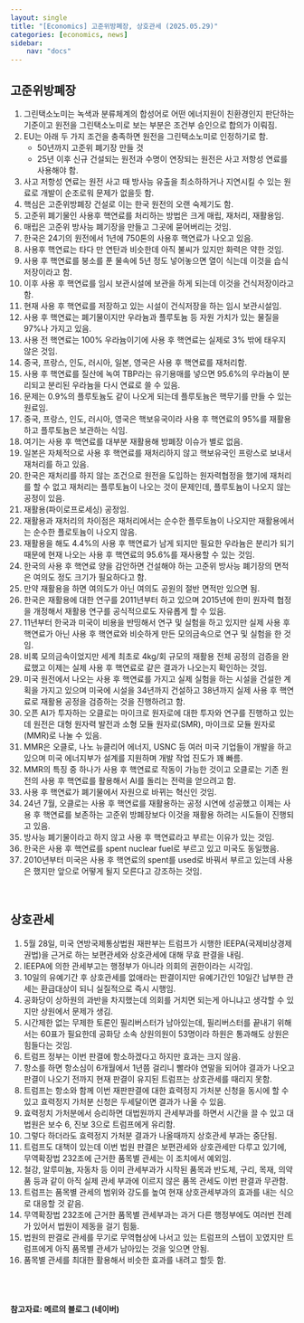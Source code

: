 ```yaml
---
layout: single
title: "[Economics] 고준위방폐장, 상호관세 (2025.05.29)"
categories: [economics, news]
sidebar:
    nav: "docs"
---
```


## 고준위방폐장
1. 그린택소노미는 녹색과 분류체계의 합성어로 어떤 에너지원이 친환경인지 판단하는 기준이고 원전을 그린택소노미로 보는 부분은 조건부 승인으로 합의가 이뤄짐.
1. EU는 아래 두 가지 조건을 충족하면 원전을 그린택소노미로 인정하기로 함.
    - 50년까지 고준위 폐기장 만들 것
    - 25년 이후 신규 건설되는 원전과 수명이 연장되는 원전은 사고 저항성 연료를 사용해야 함.
1. 사고 저항성 연료는 원전 사고 때 방사능 유출을 최소하하거나 지연시킬 수 있는 원료로 개발이 순조로워 문제가 없을듯 함.
1. 핵심은 고준위방폐장 건설로 이는 한국 원전의 오랜 숙제기도 함.
1. 고준위 폐기물인 사용후 핵연료를 처리하는 방법은 크게 매립, 재처리, 재활용임.
1. 매립은 고준위 방사능 폐기장을 만들고 그곳에 묻어버리는 것임.
1. 한국은 24기의 원전에서 1년에 750톤의 사용후 핵연료가 나오고 있음.
1. 사용후 핵연료는 타다 만 연탄과 비슷한데 아직 불씨가 있지만 화력은 약한 것임.
1. 사용 후 핵연료를 붕소를 푼 물속에 5년 정도 넣어놓으면 열이 식는데 이것을 습식저장이라고 함.
1. 이후 사용 후 핵연료를 임시 보관시설에 보관을 하게 되는데 이것을 건식저장이라고 함.
1. 현재 사용 후 핵연료를 저장하고 있는 시설이 건식저장을 하는 임시 보관시설임.
1. 사용 후 핵연료는 폐기물이지만 우라늄과 플루토늄 등 자원 가치가 있는 물질을 97%나 가지고 있음.
1. 사용 전 핵연료는 100% 우라늄이기에 사용 후 핵연료는 실제로 3% 밖에 태우지 않은 것임.
1. 중국, 프랑스, 인도, 러시아, 일본, 영국은 사용 후 핵연료를 재처리함.
1. 사용 후 핵연료를 질산에 녹여 TBP라는 유기용매를 넣으면 95.6%의 우라늄이 분리되고 분리된 우라늄을 다시 연료로 쓸 수 있음.
1. 문제는 0.9%의 플루토늄도 같이 나오게 되는데 플루토늄은 핵무기를 만들 수 있는 원료임.
1. 중국, 프랑스, 인도, 러시아, 영국은 핵보유국이라 사용 후 핵연료의 95%를 재활용하고 플루토늄은 보관하는 식임.
1. 여기는 사용 후 핵연료를 대부분 재활용해 방폐장 이슈가 별로 없음.
1. 일본은 자체적으로 사용 후 핵연료를 재처리하지 않고 핵보유국인 프랑스로 보내서 재처리를 하고 있음.
1. 한국은 재처리를 하지 않는 조건으로 원전을 도입하는 원자력협정을 했기에 재처리를 할 수 없고 재처리는 플루토늄이 나오는 것이 문제인데, 플루토늄이 나오지 않는 공정이 있음.
1. 재활용(파이로프로세싱) 공정임.
1. 재활용과 재처리의 차이점은 재처리에서는 순수한 플루토늄이 나오지만 재활용에서는 순수한 플로토늄이 나오지 않음.
1. 재활용을 해도 4.4%의 사용 후 핵연료가 남게 되지만 필요한 우라늄은 분리가 되기 때문에 현재 나오는 사용 후 핵연료의 95.6%를 재사용할 수 있는 것임.
1. 한국의 사용 후 핵연료 양을 감안하면 건설해야 하는 고준위 방사능 폐기장의 면적은 여의도 정도 크기가 필요하다고 함.
1. 만약 재활용을 하면 여의도가 아닌 여의도 공원의 절반 면적만 있으면 됨.
1. 한국은 재활용에 대한 연구를 2011년부터 하고 있으며 2015년에 한미 원자력 협정을 개정해서 재활용 연구를 공식적으로도 자유롭게 할 수 있음.
1. 11년부터 한국과 미국이 비용을 반띵해서 연구 및 실험을 하고 있지만 실제 사용 후 핵연료가 아닌 사용 후 핵연료와 비슷하게 만든 모의금속으로 연구 및 실험을 한 것임.
1. 비록 모의금속이었지만 세계 최초로 4kg/회 규모의 재활용 전체 공정의 검증을 완료했고 이제는 실제 사용 후 핵연료로 같은 결과가 나오는지 확인하는 것임.
1. 미국 원전에서 나오는 사용 후 핵연료를 가지고 실제 실험을 하는 시설을 건설한 계획을 가지고 있으며 미국에 시설을 34년까지 건설하고 38년까지 실제 사용 후 핵연료로 재활용 공정을 검증하는 것을 진행하려고 함.
1. 오픈 AI가 투자하는 오클로는 마이크로 원자로에 대한 투자와 연구를 진행하고 있는데 원전은 대형 원자력 발전과 소형 모듈 원자로(SMR), 마이크로 모듈 원자로(MMR)로 나눌 수 있음.
1. MMR은 오클로, 나노 뉴클리어 에너지, USNC 등 여러 미국 기업들이 개발을 하고 있으며 미국 에너지부가 설계를 지원하며 개발 작업 진도가 꽤 빠름.
1. MMR의 특징 중 하나가 사용 후 핵연료로 작동이 가능한 것이고 오클로는 기존 원전의 사용 후 핵연료를 활용해서 AI를 돌리는 전력을 얻으려고 함.
1. 사용 후 핵연료가 폐기물에서 자원으로 바뀌는 혁신인 것임.
1. 24년 7월, 오클로는 사용 후 핵연료를 재활용하는 공정 시연에 성공했고 이제는 사용 후 핵연료를 보존하는 고준위 방폐장보다 이것을 재활용 하려는 시도들이 진행되고 있음.
1. 방사능 폐기물이라고 하지 않고 사용 후 핵연료라고 부르는 이유가 있는 것임.
1. 한국은 사용 후 핵연료를 spent nuclear fuel로 부르고 있고 미국도 동일했음.
1. 2010년부터 미국은 사용 후 핵연료의 spent를 used로 바꿔서 부르고 있는데 사용은 했지만 앞으로 어떻게 될지 모른다고 강조하는 것임.

<br/>

## 상호관세
1. 5월 28일, 미국 연방국제통상법원 재판부는 트럼프가 시행한 IEEPA(국제비상경제권법)을 근거로 하는 보편관세와 상호관세에 대해 무효 판결을 내림.
1. IEEPA에 의한 관세부고는 행정부가 아니라 의회의 권한이라는 시각임.
1. 10일의 유예기간 후 상호관세를 없애라는 판결이지만 유예기간인 10일간 납부한 관세는 환급대상이 되니 실질적으로 즉시 시행임.
1. 공화당이 상하원의 과반을 차지했는데 의회를 거치면 되는게 아니냐고 생각할 수 있지만 상원에서 문제가 생김.
1. 시간제한 없는 무제한 토론인 필리버스터가 남아있는데, 필리버스터를 끝내기 위해서는 60표가 필요한데 공화당 소속 상원의원이 53명이라 하원은 통과해도 상원은 힘들다는 것임.
1. 트럼프 정부는 이번 판결에 항소하겠다고 하지만 효과는 크지 않음.
1. 항소를 하면 항소심이 6개월에서 1년쯤 걸리니 빨라야 연말을 되어야 결과가 나오고 판결이 나오기 전까지 현재 판결이 유지된 트럼프는 상호관세를 때리지 못함.
1. 트럼프는 항소와 함께 이번 재판판결에 대한 효력정지 가처분 신청을 동시에 할 수 있고 효력정지 가처분 신청은 두세달이면 결과가 나올 수 있음.
1. 효력정치 가처분에서 승리하면 대법원까지 관세부과를 하면서 시간을 끌 수 있고 대법원은 보수 6, 진보 3으로 트럼프에게 유리함.
1. 그렇다 하더라도 효력정지 가처분 결과가 나올때까지 상호관세 부과는 중단됨.
1. 트럼프도 대책이 있는데 이번 법원 판결은 보편관세와 상호관세만 다루고 있기에, 무역확장법 232조에 근거한 품목별 관세는 이 조치에서 예외임.
1. 철강, 알루미늄, 자동차 등 이미 관세부과가 시작된 품목과 반도체, 구리, 목재, 의약품 등과 같이 아직 실제 관세 부과에 이르지 않은 품목 관세도 이번 판결과 무관함.
1. 트럼프는 품목별 관세의 범위와 강도를 높여 현재 상호관세부과의 효과를 내는 식으로 대응할 것 같음.
1. 무역확장법 232조에 근거한 품목별 관세부과는 과거 다른 행정부에도 여러번 전례가 있어서 법원이 제동을 걸기 힘듦.
1. 법원의 판결로 관세를 무기로 무역협상에 나서고 있는 트럼프의 스텝이 꼬였지만 트럼프에게 아직 품목별 관세가 남아있는 것을 잊으면 안됨.
1. 품목별 관세를 최대한 활용해서 비슷한 효과를 내려고 할듯 함.



<br/>
<br/>

#### 참고자료: 메르의 블로그 (네이버)